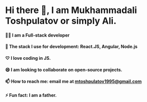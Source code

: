 # Hi there 👋, I am Mukhammadali Toshpulatov or simply Ali.
####  👨‍💻  I am a Full-stack developer
####  🌱  The stack I use for development: React.JS, Angular, Node.js
####  ♡  I love coding in JS.
####  😄  I am looking to collaborate on open-source projects.
####  📫  How to reach me: email me at mtoshpulatov1995@gmail.com
####  ⚡  Fun fact: I am a father. 
<!--
**muhammadali1995/muhammadali1995** is a ✨ _special_ ✨ repository because its `README.md` (this file) appears on your GitHub profile.

Here are some ideas to get you started:

- 🔭 I’m currently working on ...
- 🌱 I’m currently learning ...
- 👯 I’m looking to collaborate on ...
- 🤔 I’m looking for help with ...
- 💬 Ask me about ...
- 📫 How to reach me: ...
- 😄 Pronouns: ...
- ⚡ Fun fact: ...
-->
